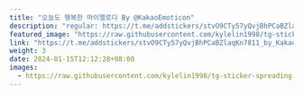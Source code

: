 ```yaml
---
title: "오늘도 행복한 마이멜로디 By @KakaoEmoticon"
description: "regular: https://t.me/addstickers/stvO9CTy57yQvjBhPCaBZlaqKn7811_by_KakaoStickerBot"
featured_image: "https://raw.githubusercontent.com/kylelin1998/tg-sticker-spreading-worldwide-images/main/img/deeb68e8-2309-423b-aa2b-25598108bf0a.jpg"
link: "https://t.me/addstickers/stvO9CTy57yQvjBhPCaBZlaqKn7811_by_KakaoStickerBot"
weight: 3
date: 2024-01-15T12:12:28+08:00
images:
  - https://raw.githubusercontent.com/kylelin1998/tg-sticker-spreading-worldwide-images/main/img/deeb68e8-2309-423b-aa2b-25598108bf0a.jpg
---
```

